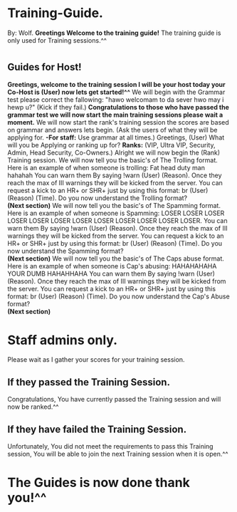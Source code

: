 # Training-Guide.
By: Wolf.
**Greetings Welcome to the training guide!**
The training guide is only used for Training sessions.^^
#
## Guides for Host!
**Greetings, welcome to the training session I will be your host today your Co-Host is (User) now lets get started!^^**
We will begin with the Grammar test please correct the fallowing: "hawo welcomam to da sever hwo may i hewp u?"
(Kick if they fail.)
**Congratulations to those who have passed the grammar test we will now start the main training sessions please wait a moment.**
We will now start the rank's training session the scores are based on grammar and answers lets begin.
(Ask the users of what they will be applying for. **-For staff:**  Use grammar at all times.)
Greetings, (User) What will you be Applying or ranking up for?
**Ranks:** (VIP, Ultra VIP, Security, Admin, Head Security, Co-Owners.)
Alright we will now begin the (Rank) Training session.
We will now tell you the basic's of The Trolling format.
Here is an example of when someone is trolling: Fat head duty man hahahah
You can warn them By saying !warn (User) (Reason). 
Once they reach the max of III warnings they will be kicked from the server.
You can request a kick to an HR+ or SHR+ just by using this format: br (User) (Reason) (Time).
Do you now understand the Trolling format?  
**(Next section)**
We will now tell you the basic's of The Spamming format.
Here is an example of when someone is Spamming: LOSER LOSER LOSER LOSER LOSER LOSER LOSER LOSER LOSER LOSER LOSER LOSER.
You can warn them By saying !warn (User) (Reason).
Once they reach the max of III warnings they will be kicked from the server.
You can request a kick to an HR+ or SHR+ just by using this format: br (User) (Reason) (Time).
Do you now understand the Spamming format?  
**(Next section)**
We will now tell you the basic's of The Caps abuse format.
Here is an example of when someone is Cap's abusing: HAHAHAHAHA YOUR DUMB HAHAHHAHA
You can warn them By saying !warn (User) (Reason).
Once they reach the max of III warnings they will be kicked from the server.
You can request a kick to an HR+ or SHR+ just by using this format: br (User) (Reason) (Time).
Do you now understand the Cap's Abuse format?  
**(Next section)**
# Staff admins only.
Please wait as I gather your scores for your training session.
## If they passed the Training Session.

Congratulations, You have currently passed the Training session and will now be ranked.^^

## If they have failed the Training Session.

Unfortunately, You did not meet the requirements to pass this Training session, You will be able to join the next Training session when it is open.^^

# The Guides is now done thank you!^^









